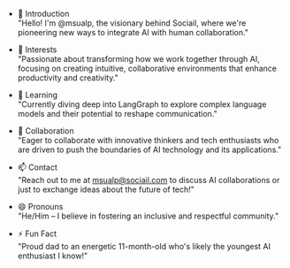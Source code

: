 - 👋 Introduction<br>
"Hello! I'm @msualp, the visionary behind Sociail, where we're pioneering new ways to integrate AI with human collaboration."

- 👀 Interests<br>
"Passionate about transforming how we work together through AI, focusing on creating intuitive, collaborative environments that enhance productivity and creativity."

- 🌱 Learning<br>
"Currently diving deep into LangGraph to explore complex language models and their potential to reshape communication."

- 💞️ Collaboration<br>
"Eager to collaborate with innovative thinkers and tech enthusiasts who are driven to push the boundaries of AI technology and its applications."

- 📫 Contact<br>
"Reach out to me at msualp@sociail.com to discuss AI collaborations or just to exchange ideas about the future of tech!"

- 😄 Pronouns<br>
"He/Him – I believe in fostering an inclusive and respectful community."

- ⚡ Fun Fact<br>
"Proud dad to an energetic 11-month-old who's likely the youngest AI enthusiast I know!"

<!---
msualp/msualp is a ✨ special ✨ repository because its `README.md` (this file) appears on your GitHub profile.
You can click the Preview link to take a look at your changes.
--->
